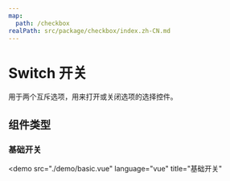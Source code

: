 ```yaml
---
map:
  path: /checkbox
realPath: src/package/checkbox/index.zh-CN.md
---
```


# Switch 开关

用于两个互斥选项，用来打开或关闭选项的选择控件。

## 组件类型

### 基础开关

<demo src="./demo/basic.vue"
  language="vue"
  title="基础开关"
  >
</demo>
